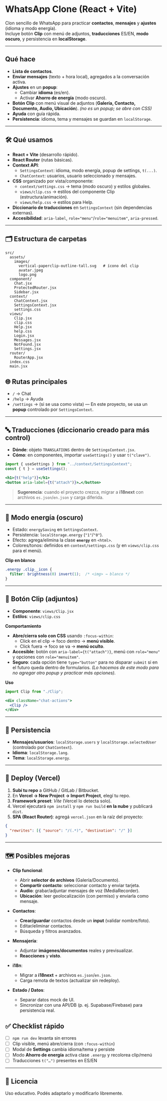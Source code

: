 # WhatsApp Clone (React + Vite)

Clon sencillo de WhatsApp para practicar **contactos**, **mensajes** y **ajustes** (idioma y modo energía).  
Incluye botón **Clip** con menú de adjuntos, **traducciones** ES/EN, **modo oscuro**, y persistencia en **localStorage**.

---

## Qué hace

- **Lista de contactos**.
- **Enviar mensajes** (texto + hora local), agregados a la conversación activa.
- **Ajustes** en un **popup**:
  - Cambiar **idioma** (es/en).
  - Activar **Ahorro de energía** (modo oscuro).
- **Botón Clip** con menú visual de adjuntos (**Galería, Contacto, Documento, Audio, Ubicación**). *(no es un popup; se abre con CSS)*
- **Ayuda** con guía rápida.
- **Persistencia**: idioma, tema y mensajes se guardan en `localStorage`.

---

## 🛠️ Qué usamos

- **React + Vite** (desarrollo rápido).
- **React Router** (rutas básicas).
- **Context API**:
  - `SettingsContext`: idioma, modo energía, popup de settings, `t(...)`.
  - `ChatContext`: usuarios, usuario seleccionado y mensajes.
- **CSS** organizado por vista/componente:
  - `context/settings.css` → tema (modo oscuro) y estilos globales.
  - `views/clip.css` → estilos del componente Clip (estructura/animación).
  - `views/help.css` → estilos para Help.
- **Diccionario de traducciones** en `SettingsContext` (sin dependencias externas).
- **Accesibilidad**: `aria-label`, `role="menu"`/`role="menuitem"`, `aria-pressed`.

---

## 🗂️ Estructura de carpetas

```
src/
  assets/
    images/
      vertical-paperclip-outline-tall.svg   # ícono del clip
      avatar.jpeg
      logo.png
  component/
    Chat.jsx
    ProtectedRouter.jsx
    Sidebar.jsx
  context/
    ChatContext.jsx
    SettingsContext.jsx
    settings.css
  views/
    Clip.jsx
    clip.css
    Help.jsx
    help.css
    Login.jsx
    Messages.jsx
    NotFound.jsx
    Settings.jsx
  router/
    RouterApp.jsx
  index.css
  main.jsx
```

## 🌐 Rutas principales

- `/` → Chat
- `/help` → Ayuda
- `/settings` → (si se usa como vista) — En este proyecto, se usa un **popup** controlado por `SettingsContext`.

---

## 🔤 Traducciones (diccionario creado para más control)

- **Dónde**: objeto `TRANSLATIONS` dentro de `SettingsContext.jsx`.
- **Cómo**: en componentes, importar `useSettings()` y usar `t("clave")`.

```jsx
import { useSettings } from "../context/SettingsContext";
const { t } = useSettings();

<h1>{t("help")}</h1>
<button aria-label={t("attach")}>…</button>
```

> **Sugerencia**: cuando el proyecto crezca, migrar a **i18next** con archivos `es.json`/`en.json` y carga diferida.

---

## 🌙 Modo energía (oscuro)

- Estado: `energySaving` en `SettingsContext`.
- Persistencia: `localStorage.energy` (`"1"`/`"0"`).
- Efecto: agrega/elimina la clase **`energy`** en `<html>`.
- Colores/tonos: definidos en `context/settings.css` (y en `views/clip.css` para el menú).

**Clip en blanco**
```css
.energy .clip__icon {
  filter: brightness(0) invert(1);  /* <img> → blanco */
}

```

---

## 📎 Botón Clip (adjuntos)

- **Componente**: `views/Clip.jsx`
- **Estilos**: `views/clip.css`

**Comportamiento**

- **Abre/cierra solo con CSS** usando `:focus-within`:
  - Click en el clip → foco dentro → **menú visible**.
  - Click fuera → foco se va → **menú oculto**.
- **Accesible**: botón con `aria-label={t("attach")}`, menú con `role="menu"` y opciones con `role="menuitem"`.
- **Seguro**: cada opción tiene `type="button"` para no disparar `submit` si en el futuro queda dentro de formularios.
  *(Lo hacemos de este modo para no agregar otro popup y practicar más opciones).*

**Uso**
```jsx
import Clip from "./Clip";

<div className="chat-actions">
  <Clip />
</div>
```
---
## 💾 Persistencia

- **Mensajes/usuarios**: `localStorage.users` y `localStorage.selectedUser` (controlado por `ChatContext`).
- **Idioma**: `localStorage.lang`.
- **Tema**: `localStorage.energy`.
---
## 🚀 Deploy (Vercel)

1. **Subí tu repo** a GitHub / GitLab / Bitbucket.
2. En **Vercel → New Project → Import Project**, elegí tu repo.
3. **Framework preset**: *Vite* (Vercel lo detecta solo).
4. Vercel ejecutará `npm install` y `npm run build` **en la nube** y publicará `dist`.
5. **SPA (React Router)**: agregá `vercel.json` en la raíz del proyecto:

```json
{
  "rewrites": [{ "source": "/(.*)", "destination": "/" }]
}
```
---
## 🗺️ Posibles mejoras

- **Clip funcional**:
  - Abrir **selector de archivos** (Galería/Documento).
  - **Compartir contacto**: seleccionar contacto y enviar tarjeta.
  - **Audio**: grabar/adjuntar mensajes de voz (MediaRecorder).
  - **Ubicación**: leer geolocalización (con permiso) y enviarla como mensaje.

- **Contactos**:
  - **Crear/guardar** contactos desde un **input** (validar nombre/foto).
  - Editar/eliminar contactos.
  - Búsqueda y filtros avanzados.

- **Mensajería**:
  - Adjuntar **imágenes/documentos** reales y previsualizar.
  - **Reacciones** y **visto**.

- **i18n**:
  - Migrar a **i18next** + archivos `es.json`/`en.json`.
  - Carga remota de textos (actualizar sin redeploy).

- **Estado / Datos**:
  - Separar datos mock de UI.
  - Sincronizar con una API/DB (p. ej. Supabase/Firebase) para persistencia real.

## ✅ Checklist rápido

- [ ] `npm run dev` levanta sin errores
- [ ] Clip visible, menú abre/cierra (con `:focus-within`)
- [ ] Modal de **Settings** cambia idioma/tema y persiste
- [ ] Modo **Ahorro de energía** activa clase `.energy` y recolorea clip/menú
- [ ] Traducciones `t("…")` presentes en ES/EN

---
## 📄 Licencia

Uso educativo. Podés adaptarlo y modificarlo libremente.
